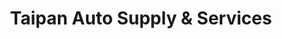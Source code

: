 ---
title: "Taipan Auto Supply & Services"
url: /taytay/taipan-auto-supply-und-services/
shop: Autoteile
---